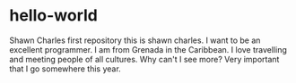 # hello-world
Shawn Charles first repository
this is shawn charles. I want to be an excellent programmer. I am from Grenada in the Caribbean.
I love travelling and meeting people of all cultures.
Why can't I see more?
Very important that I go somewhere this year.
